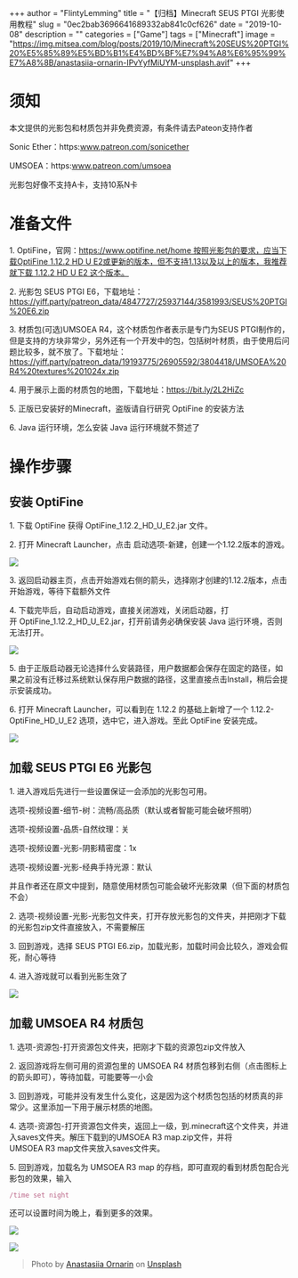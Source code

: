 +++
author = "FlintyLemming"
title = "【归档】Minecraft SEUS PTGI 光影使用教程"
slug = "0ec2bab3696641689332ab841c0cf626"
date = "2019-10-08"
description = ""
categories = ["Game"]
tags = ["Minecraft"]
image = "https://img.mitsea.com/blog/posts/2019/10/Minecraft%20SEUS%20PTGI%20%E5%85%89%E5%BD%B1%E4%BD%BF%E7%94%A8%E6%95%99%E7%A8%8B/anastasiia-ornarin-IPvYyfMiUYM-unsplash.avif"
+++

# **须知**

本文提供的光影包和材质包并非免费资源，有条件请去Pateon支持作者

Sonic Ether：https:www.patreon.com/sonicether

UMSOEA：https:www.patreon.com/umsoea

光影包好像不支持A卡，支持10系N卡

# **准备文件**

1. OptiFine，官网：https://www.optifine.net/home 按照光影包的要求，应当下载OptiFine 1.12.2 HD U E2或更新的版本，但不支持1.13以及以上的版本，我推荐就下载 1.12.2 HD U E2 这个版本。

2. 光影包 SEUS PTGI E6，下载地址：https://yiff.party/patreon_data/4847727/25937144/3581993/SEUS%20PTGI%20E6.zip

3. 材质包(可选)UMSOEA R4，这个材质包作者表示是专门为SEUS PTGI制作的，但是支持的方块非常少，另外还有一个开发中的包，包括树叶材质，由于使用后问题比较多，就不放了。下载地址：https://yiff.party/patreon_data/19193775/26905592/3804418/UMSOEA%20R4%20textures%201024x.zip

4. 用于展示上面的材质包的地图，下载地址：https://bit.ly/2L2HiZc

5. 正版已安装好的Minecraft，盗版请自行研究 OptiFine 的安装方法

6. Java 运行环境，怎么安装 Java 运行环境就不赘述了

# **操作步骤**

## **安装 OptiFine**

1. 下载 OptiFine 获得 OptiFine_1.12.2_HD_U_E2.jar 文件。

2. 打开 Minecraft Launcher，点击 启动选项-新建，创建一个1.12.2版本的游戏。

![](https://img.mitsea.com/blog/posts/2019/10/Minecraft%20SEUS%20PTGI%20%E5%85%89%E5%BD%B1%E4%BD%BF%E7%94%A8%E6%95%99%E7%A8%8B/1.avif)

3. 返回启动器主页，点击开始游戏右侧的箭头，选择刚才创建的1.12.2版本，点击开始游戏，等待下载额外文件

4. 下载完毕后，自动启动游戏，直接关闭游戏，关闭启动器，打开 OptiFine_1.12.2_HD_U_E2.jar，打开前请务必确保安装 Java 运行环境，否则无法打开。

![](https://img.mitsea.com/blog/posts/2019/10/Minecraft%20SEUS%20PTGI%20%E5%85%89%E5%BD%B1%E4%BD%BF%E7%94%A8%E6%95%99%E7%A8%8B/2.avif)

5. 由于正版启动器无论选择什么安装路径，用户数据都会保存在固定的路径，如果之前没有迁移过系统默认保存用户数据的路径，这里直接点击Install，稍后会提示安装成功。

6. 打开 Minecraft Launcher，可以看到在 1.12.2 的基础上新增了一个 1.12.2-OptiFine_HD_U_E2 选项，选中它，进入游戏。至此 OptiFine 安装完成。

![](https://img.mitsea.com/blog/posts/2019/10/Minecraft%20SEUS%20PTGI%20%E5%85%89%E5%BD%B1%E4%BD%BF%E7%94%A8%E6%95%99%E7%A8%8B/3.avif)

## **加载 SEUS PTGI E6 光影包**

1. 进入游戏后先进行一些设置保证一会添加的光影包可用。

选项-视频设置-细节-树：流畅/高品质（默认或者智能可能会破坏照明）

选项-视频设置-品质-自然纹理：关

选项-视频设置-光影-阴影精密度：1x

选项-视频设置-光影-经典手持光源：默认

并且作者还在原文中提到，随意使用材质包可能会破坏光影效果（但下面的材质包不会）

2. 选项-视频设置-光影-光影包文件夹，打开存放光影包的文件夹，并把刚才下载的光影包zip文件直接放入，不需要解压

3. 回到游戏，选择 SEUS PTGI E6.zip，加载光影，加载时间会比较久，游戏会假死，耐心等待

4. 进入游戏就可以看到光影生效了

![](https://img.mitsea.com/blog/posts/2019/10/Minecraft%20SEUS%20PTGI%20%E5%85%89%E5%BD%B1%E4%BD%BF%E7%94%A8%E6%95%99%E7%A8%8B/4.avif)

## **加载 UMSOEA R4 材质包**

1. 选项-资源包-打开资源包文件夹，把刚才下载的资源包zip文件放入

2. 返回游戏将左侧可用的资源包里的 UMSOEA R4 材质包移到右侧（点击图标上的箭头即可），等待加载，可能要等一小会

3. 回到游戏，可能并没有发生什么变化，这是因为这个材质包包括的材质真的非常少。这里添加一下用于展示材质的地图。

4. 选项-资源包-打开资源包文件夹，返回上一级，到.minecraft这个文件夹，并进入saves文件夹。解压下载到的UMSOEA R3 map.zip文件，并将UMSOEA R3 map文件夹放入saves文件夹。

5. 回到游戏，加载名为 UMSOEA R3 map 的存档，即可直观的看到材质包配合光影包的效果，输入

```jsx
/time set night
```

还可以设置时间为晚上，看到更多的效果。

![](https://img.mitsea.com/blog/posts/2019/10/Minecraft%20SEUS%20PTGI%20%E5%85%89%E5%BD%B1%E4%BD%BF%E7%94%A8%E6%95%99%E7%A8%8B/5.avif)

![](https://img.mitsea.com/blog/posts/2019/10/Minecraft%20SEUS%20PTGI%20%E5%85%89%E5%BD%B1%E4%BD%BF%E7%94%A8%E6%95%99%E7%A8%8B/6.avif)

> Photo by [Anastasiia Ornarin](https://unsplash.com/@ornarin?utm_content=creditCopyText&utm_medium=referral&utm_source=unsplash) on [Unsplash](https://unsplash.com/photos/a-group-of-circular-objects-sitting-on-top-of-a-desert-IPvYyfMiUYM?utm_content=creditCopyText&utm_medium=referral&utm_source=unsplash)
  